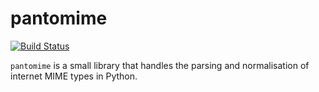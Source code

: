 # pantomime

[![Build Status](https://travis-ci.org/alephdata/pantomime.svg?branch=master)](https://travis-ci.org/alephdata/pantomime)

``pantomime`` is a small library that handles the parsing and normalisation
of internet MIME types in Python.
